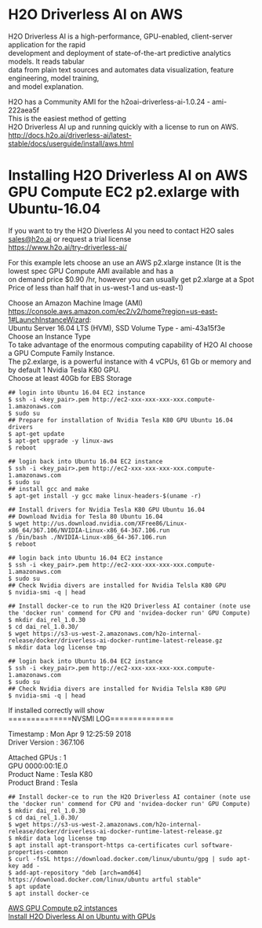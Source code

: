 # H2O Driverless AI on AWS
H2O Driverless AI is a high-performance, GPU-enabled, client-server application for the rapid \
development and deployment of state-of-the-art predictive analytics models. It reads tabular \
data from plain text sources and automates data visualization, feature engineering, model training, \
and model explanation.

H2O has a Community AMI for the h2oai-driverless-ai-1.0.24 - ami-222aea5f \
This is the easiest method of getting \
H2O Driverless AI up and running quickly with a license to run on AWS. \
http://docs.h2o.ai/driverless-ai/latest-stable/docs/userguide/install/aws.html

# Installing H2O Driverless AI on AWS GPU Compute EC2 p2.exlarge with Ubuntu-16.04

If you want to try the H2O Diverless AI you need to contact H2O sales sales@h2o.ai or request a trial license \
https://www.h2o.ai/try-driverless-ai/

For this example lets choose an use an AWS p2.xlarge instance (It is the lowest spec GPU Compute AMI available and has a \
on demand price $0.90 /hr, however you can usually get p2.xlarge at a Spot Price of less than half that in us-west-1 and us-east-1)

Choose an Amazon Machine Image (AMI) \
https://console.aws.amazon.com/ec2/v2/home?region=us-east-1#LaunchInstanceWizard: \
Ubuntu Server 16.04 LTS (HVM), SSD Volume Type - ami-43a15f3e \
Choose an Instance Type \
To take advantage of the enormous computing capability of H2O AI choose a GPU Compute Family Instance. \
The p2.exlarge, is a powerful instance with 4 vCPUs, 61 Gb or memory and by default 1 Nvidia Tesla K80 GPU. \
Choose at least 40Gb for EBS Storage

```
## login into Ubuntu 16.04 EC2 instance
$ ssh -i <key_pair>.pem http://ec2-xxx-xxx-xxx-xxx.compute-1.amazonaws.com
$ sudo su
## Prepare for installation of Nvidia Tesla K80 GPU Ubuntu 16.04 drivers
$ apt-get update
$ apt-get upgrade -y linux-aws
$ reboot
```

```
## login back into Ubuntu 16.04 EC2 instance
$ ssh -i <key_pair>.pem http://ec2-xxx-xxx-xxx-xxx.compute-1.amazonaws.com
$ sudo su
## install gcc and make
$ apt-get install -y gcc make linux-headers-$(uname -r)

## Install drivers for Nvidia Tesla K80 GPU Ubuntu 16.04
## Download Nvidia for Tesla 80 Ubuntu 16.04
$ wget http://us.download.nvidia.com/XFree86/Linux-x86_64/367.106/NVIDIA-Linux-x86_64-367.106.run
$ /bin/bash ./NVIDIA-Linux-x86_64-367.106.run
$ reboot
```

```
## login back into Ubuntu 16.04 EC2 instance
$ ssh -i <key_pair>.pem http://ec2-xxx-xxx-xxx-xxx.compute-1.amazonaws.com
$ sudo su
## Check Nvidia divers are installed for Nvidia Telsla K80 GPU
$ nvidia-smi -q | head

## Install docker-ce to run the H2O Driverless AI container (note use the 'docker run' commend for CPU and 'nvidea-docker run' GPU Compute)  
$ mkdir dai_rel_1.0.30
$ cd dai_rel_1.0.30/
$ wget https://s3-us-west-2.amazonaws.com/h2o-internal-release/docker/driverless-ai-docker-runtime-latest-release.gz
$ mkdir data log license tmp
```

```
## login back into Ubuntu 16.04 EC2 instance
$ ssh -i <key_pair>.pem http://ec2-xxx-xxx-xxx-xxx.compute-1.amazonaws.com
$ sudo su
## Check Nvidia divers are installed for Nvidia Telsla K80 GPU
$ nvidia-smi -q | head
```

If installed correctly will show \
==============NVSMI LOG==============

Timestamp                           : Mon Apr  9 12:25:59 2018 \
Driver Version                      : 367.106

Attached GPUs                       : 1 \
GPU 0000:00:1E.0 \
    Product Name                    : Tesla K80 \
    Product Brand                   : Tesla 

```
## Install docker-ce to run the H2O Driverless AI container (note use the 'docker run' commend for CPU and 'nvidea-docker run' GPU Compute)  
$ mkdir dai_rel_1.0.30
$ cd dai_rel_1.0.30/
$ wget https://s3-us-west-2.amazonaws.com/h2o-internal-release/docker/driverless-ai-docker-runtime-latest-release.gz
$ mkdir data log license tmp
$ apt install apt-transport-https ca-certificates curl software-properties-common
$ curl -fsSL https://download.docker.com/linux/ubuntu/gpg | sudo apt-key add -
$ add-apt-repository "deb [arch=amd64] https://download.docker.com/linux/ubuntu artful stable"
$ apt update
$ apt install docker-ce
```

[AWS GPU Compute p2 intstances](https://aws.amazon.com/ec2/instance-types/p2/) \
[Install H2O Diverless AI on Ubuntu with GPUs](http://docs.h2o.ai/driverless-ai/latest-stable/docs/userguide/install/ubuntu.html# )





